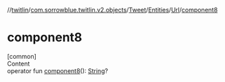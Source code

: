 //[twitlin](../../../../index.md)/[com.sorrowblue.twitlin.v2.objects](../../../index.md)/[Tweet](../../index.md)/[Entities](../index.md)/[Url](index.md)/[component8](component8.md)



# component8  
[common]  
Content  
operator fun [component8](component8.md)(): [String](https://kotlinlang.org/api/latest/jvm/stdlib/kotlin/-string/index.html)?  



